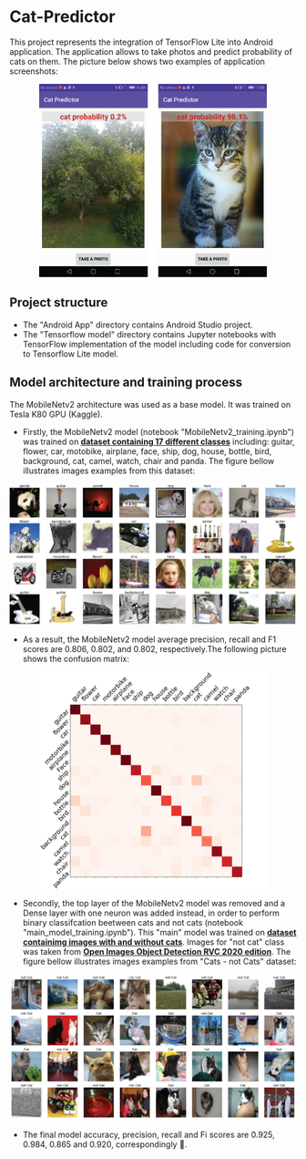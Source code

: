 # Cat-Predictor
This project represents the integration of TensorFlow Lite into Android application. 
The application allows to take photos and predict probability of cats on them. The picture below shows two examples of application screenshots:

<p align="center">
  <img src="images/android_results.png" width="400" />
</p>

## Project structure
* The "Android App" directory contains Android Studio project.
* The "Tensorflow model" directory contains Jupyter notebooks with TensorFlow implementation of the model including code for conversion to Tensorflow Lite model.

## Model architecture and training process
The MobileNetv2 architecture was used as a base model. It was trained on Tesla K80 GPU (Kaggle).
* Firstly, the MobileNetv2 model (notebook "MobileNetv2_training.ipynb") was trained on [**dataset containing 17 different classes**](https://www.kaggle.com/davidbirdy/17categories) including: guitar, flower, car, motobike, airplane, face, 
ship, dog, house, bottle, bird, background, cat, camel, watch, chair and panda. The figure bellow illustrates images examples from this dataset:

<p align="center">
  <img src="images/examples_17categories_dataset.jpg" width="600" />
</p>

* As a result, the MobileNetv2 model average precision, recall and F1 scores are 0.806, 0.802, and 0.802, respectively.The following picture shows the confusion matrix:

<p align="center">
  <img src="images/confusion_matrix.png" width="400" />
</p>

* Secondly, the top layer of the MobileNetv2 model was removed and a Dense layer with one neuron was added instead, in order to perform binary classifcation beetween cats and not cats (notebook "main_model_training.ipynb"). This "main" model was trained on [**dataset containimg images with and without cats**](https://www.kaggle.com/davidbirdy/catsnotcats). Images for "not cat" class was taken from [**Open Images Object Detection RVC 2020 edition**](https://www.kaggle.com/c/open-images-object-detection-rvc-2020/overview). The figure bellow illustrates images examples from "Cats - not Cats" dataset:

<p align="center">
  <img src="images/examples_catsnontcats.jpg" width="600" />
</p>

* The final model accuracy, precision, recall and Fi scores are 0.925, 0.984, 0.865 and 0.920, correspondingly :rocket:.
